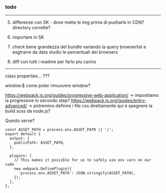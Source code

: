 ### todo

---

5. differenze con SK - dove mette le img prima di pusharle in CDN? directory corrette?

6. importare in SK

7. check bene grandezza del bundle variando la query browserlist e esgtrarre da data studio le percentuali dei browsers

8. diff con tutti i readme per farlo piu carino

---

class properties... ???

window.$ come poter rimuovere window?

https://webpack.js.org/guides/progressive-web-application/ -> impostiamo la progressive in secondo step?
https://webpack.js.org/guides/entry-advanced/ -> potremmo definire i file css direttamente qui e spegnere la build scss da node.js?

Questo serve?

```
const ASSET_PATH = process.env.ASSET_PATH || '/';
export default {
  output: {
    publicPath: ASSET_PATH,
  },

  plugins: [
    // This makes it possible for us to safely use env vars on our code
    new webpack.DefinePlugin({
      'process.env.ASSET_PATH': JSON.stringify(ASSET_PATH),
    }),
  ],
};

```
